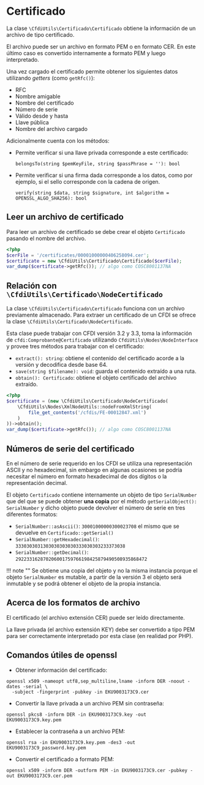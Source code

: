 # Certificado

La clase `\CfdiUtils\Certificado\Certificado` obtiene la información de un archivo de tipo certificado.

El archivo puede ser un archivo en formato PEM o en formato CER.
En este último caso es convertido internamente a formato PEM y luego interpretado.

Una vez cargado el certificado permite obtener los siguientes datos utilizando *getters* (como `getRfc()`):

- RFC
- Nombre amigable
- Nombre del certificado
- Número de serie
- Válido desde y hasta
- Llave pública
- Nombre del archivo cargado

Adicionalmente cuenta con los métodos:

- Permite verificar si una llave privada corresponde a este certificado:

    `belongsTo(string $pemKeyFile, string $passPhrase = ''): bool`

- Permite verificar si una firma dada corresponde a los datos, como por ejemplo,
  si el sello corresponde con la cadena de origen.

    `verify(string $data, string $signature, int $algorithm = OPENSSL_ALGO_SHA256): bool`


## Leer un archivo de certificado

Para leer un archivo de certificado se debe crear el objeto `Certificado` pasando el nombre del archivo.

```php
<?php
$cerFile = '/certificates/00001000000406258094.cer';
$certificate = new \CfdiUtils\Certificado\Certificado($cerFile);
var_dump($certificate->getRfc()); // algo como COSC8001137NA
```


## Relación con `\CfdiUtils\Certificado\NodeCertificado`

La clase `\CfdiUtils\Certificado\Certificado` funciona con un archivo previamente almacenado.
Para extraer un certificado de un CFDI se ofrece la clase `\CfdiUtils\Certificado\NodeCertificado`.

Esta clase puede trabajar con CFDI versión 3.2 y 3.3, toma la información de `cfdi:Comprobante@Certificado`
utilizando `CfdiUtils\Nodes\NodeInterface` y provee tres métodos para trabajar con el certificado:

- `extract(): string`: obtiene el contenido del certificado acorde a la versión y decodifica desde base 64.
- `save(string $filename): void`: guarda el contenido extraído a una ruta.
- `obtain(): Certificado`: obtiene el objeto certificado del archivo extraído.

```php
<?php
$certificate = (new \CfdiUtils\Certificado\NodeCertificado(
    \CfdiUtils\Nodes\XmlNodeUtils::nodeFromXmlString(
        file_get_contents('/cfdis/FE-00012847.xml')
    )
))->obtain();
var_dump($certificate->getRfc()); // algo como COSC8001137NA
```


## Números de serie del certificado

En el número de serie requerido en los CFDI se utiliza una representación ASCII y no hexadecimal, sin embargo
en algunas ocasiones se podría necesitar el número en formato hexadecimal de dos dígitos o la representación decimal.

El objeto `Certificado` contiene internamente un objeto de tipo `SerialNumber` que del que se puede obtener **una copia**
por el método `getSerialObject(): SerialNumber` y dicho objeto puede devolver el número de serie en tres diferentes formatos:

- `SerialNumber::asAscii()`: `30001000000300023708` el mismo que se devuelve en `Certificado::getSerial()`
- `SerialNumber::getHexadecimal()`: `3330303031303030303030333030303233373038`
- `SerialNumber::getDecimal()`: `292233162870206001759766198425879490508935868472`

!!! note ""
    Se obtiene una copia del objeto y no la misma instancia porque el objeto `SerialNumber` es mutable, a partir
    de la versión 3 el objeto será inmutable y se podrá obtener el objeto de la propia instancia.


## Acerca de los formatos de archivo

El certificado (el archivo extensión CER) puede ser leído directamente.

La llave privada (el archivo extensión KEY) debe ser convertido a tipo PEM
para ser correctamente interpretado por esta clase (en realidad por PHP).


## Comandos útiles de openssl

- Obtener información del certificado:

```shell
openssl x509 -nameopt utf8,sep_multiline,lname -inform DER -noout -dates -serial \
  -subject -fingerprint -pubkey -in EKU9003173C9.cer
```

- Convertir la llave privada a un archivo PEM sin contraseña:

```shell
openssl pkcs8 -inform DER -in EKU9003173C9.key -out EKU9003173C9.key.pem
```

- Establecer la contraseña a un archivo PEM:

```shell
openssl rsa -in EKU9003173C9.key.pem -des3 -out EKU9003173C9_password.key.pem
```

- Convertir el certificado a formato PEM:

```shell
openssl x509 -inform DER -outform PEM -in EKU9003173C9.cer -pubkey -out EKU9003173C9.cer.pem
```
